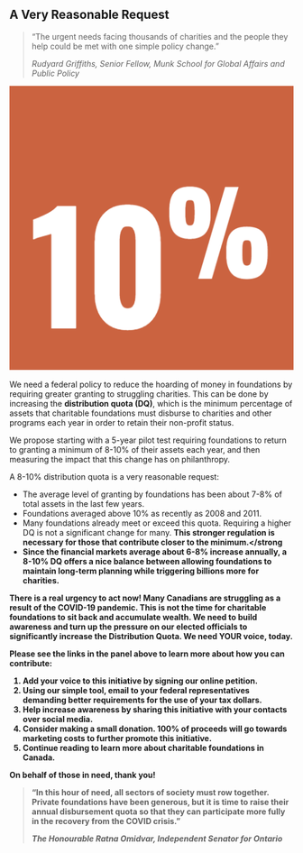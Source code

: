 ## A Very Reasonable Request

> “The urgent needs facing thousands of charities and the people they help could be met with one simple policy change.”
>  
> <cite>Rudyard Griffiths, Senior Fellow, Munk School for Global Affairs and Public Policy</cite>

<div class="paragraph--10pct">
<img src="/assets/img/10pct.png" class="image--10pct">
<p>We need a federal policy to reduce the hoarding of money in foundations by requiring greater granting to struggling charities. This can be done by increasing the <strong>distribution quota (DQ)</strong>, which is the minimum percentage of assets that charitable foundations must disburse to charities and other programs each year in order to retain their non-profit status.</p>
</div>

We propose starting with a 5-year pilot test requiring foundations to return to granting a minimum of 8-10% of their assets each year, and then measuring the impact that this change has on philanthropy. 

A 8-10% distribution quota is a very reasonable request:
 
* The average level of granting by foundations has been about 7-8% of total assets in the last few years.
* Foundations averaged above 10% as recently as 2008 and 2011. 
* Many foundations already meet or exceed this quota. Requiring a higher DQ is not a significant change for many. <strong>This stronger regulation is necessary for those that contribute closer to the minimum.</strong
* Since the financial markets average about 6-8% increase annually, a 8-10% DQ offers a nice balance between allowing foundations to maintain long-term planning while triggering billions more for charities.

There is a real urgency to act now! Many Canadians are struggling as a result of the COVID-19 pandemic. This is not the time for charitable foundations to sit back and accumulate wealth. We need to build awareness and turn up the pressure on our elected officials to significantly increase the Distribution Quota. We need **YOUR** voice, today. 

Please see the links in the panel above to learn more about how you can contribute:

1. Add your voice to this initiative by <modal-link name="petition-modal">signing our online petition</modal-link>.
2. Using our simple tool, <modal-link name="representatives-modal">email to your federal representatives</modal-link> demanding better requirements for the use of your tax dollars.
3. Help increase awareness by <modal-link name="social-modal">sharing this initiative</modal-link> with your contacts over social media.
4. Consider <modal-link name="donation-modal">making a small donation</modal-link>. 100% of proceeds will go towards marketing costs to further promote this initiative.
5. Continue reading to learn more about charitable foundations in Canada.

On behalf of those in need, thank you!

> “In this hour of need, all sectors of society
  must row together. Private foundations have
  been generous, but it is time to raise their
  annual disbursement quota so that they can
  participate more fully in the recovery from the
  COVID crisis.”
> 
> <cite>The Honourable Ratna Omidvar, Independent Senator for Ontario</cite>